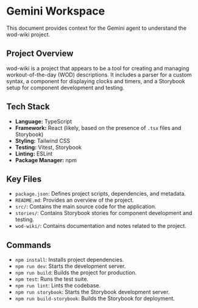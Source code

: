 # Gemini Workspace

This document provides context for the Gemini agent to understand the wod-wiki project.

## Project Overview

wod-wiki is a project that appears to be a tool for creating and managing workout-of-the-day (WOD) descriptions. It includes a parser for a custom syntax, a component for displaying clocks and timers, and a Storybook setup for component development and testing.

## Tech Stack

- **Language:** TypeScript
- **Framework:** React (likely, based on the presence of `.tsx` files and Storybook)
- **Styling:** Tailwind CSS
- **Testing:** Vitest, Storybook
- **Linting:** ESLint
- **Package Manager:** npm

## Key Files

- `package.json`: Defines project scripts, dependencies, and metadata.
- `README.md`: Provides an overview of the project.
- `src/`: Contains the main source code for the application.
- `stories/`: Contains Storybook stories for component development and testing.
- `wod-wiki/`: Contains documentation and notes related to the project.

## Commands

- `npm install`: Installs project dependencies.
- `npm run dev`: Starts the development server.
- `npm run build`: Builds the project for production.
- `npm test`: Runs the test suite.
- `npm run lint`: Lints the codebase.
- `npm run storybook`: Starts the Storybook development server.
- `npm run build-storybook`: Builds the Storybook for deployment.

